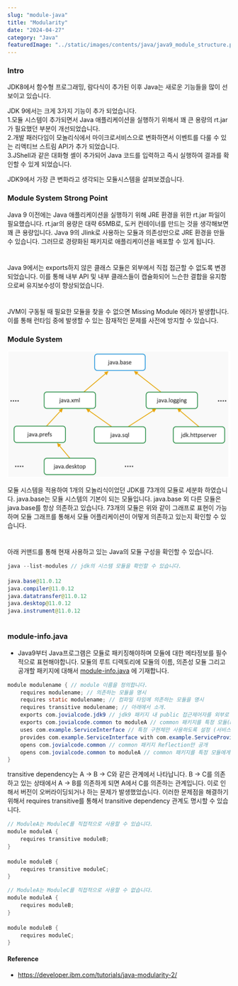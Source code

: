 ```yaml
---
slug: "module-java"
title: "Modularity"
date: "2024-04-27"
category: "Java"
featuredImage: "../static/images/contents/java/java9_module_structure.png"
---
```


### Intro
JDK8에서 함수형 프로그래밍, 람다식이 추가된 이후 Java는 새로운 기능들을 많이 선보이고 있습니다.

JDK 9에서는 크게 3가지 기능이 추가 되었습니다.  
1.모듈 시스템이 추가되면서 Java 애플리케이션을 실행하기 위해서 꽤 큰 용량의 rt.jar가 필요했던 부분이 개선되었습니다.  
2.개발 패러다임이 모놀리식에서 마이크로서비스으로 변화하면서 이벤트를 다룰 수 있는 리액티브 스트림 API가 추가 되었습니다.  
3.JShell과 같은 대화형 셸이 추가되어 Java 코드를 입력하고 즉시 실행하여 결과를 확인할 수 있게 되었습니다.  

JDK9에서 가장 큰 변화라고 생각되는 모듈시스템을 살펴보겠습니다.

### Module System Strong Point

Java 9 이전에는 Java 애플리케이션을 실행하기 위해 JRE 환경을 위한 rt.jar 파일이 필요했습니다. 
rt.jar의 용량은 대략 65MB로, 도커 컨테이너를 만드는 것을 생각해보면 꽤 큰 용량입니다. 
Java 9의 Jlink로 사용하는 모듈과 의존성만으로 JRE 환경을 만들 수 있습니다. 
그러므로 경량화된 패키지로 애플리케이션을 배포할 수 있게 됩니다.
# 
Java 9에서는 exports하지 않은 클래스 모듈은 외부에서 직접 접근할 수 없도록 변경되었습니다.
이를 통해 내부 API 및 내부 클래스들이 캡슐화되어 느슨한 결합을 유지함으로써 유지보수성이 향상되었습니다.
# 
JVM이 구동될 때 필요한 모듈을 찾을 수 없으면 Missing Module 에러가 발생합니다.
이를 통해 런타임 중에 발생할 수 있는 잠재적인 문제를 사전에 방지할 수 있습니다.

### Module System
![내부 이미지 경로 URL](../static/images/contents/java/java_modules.png)

모듈 시스템을 적용하여 1개의 모놀리식이었던 JDK를 73개의 모듈로 세분화 하였습니다. java.base는 모듈 시스템의 기본이 되는 모듈입니다. java.base 외 다른 모듈은
java.base를 항상 의존하고 있습니다. 73개의 모듈은 위와 같이 그래프로 표현이 가능하며 모듈 그래프를 통해서 모듈 어플리케이션이
어떻게 의존하고 있는지 확인할 수 있습니다.
# 
아래 커맨드를 통해 현재 사용하고 있는 Java의 모듈 구성을 확인할 수 있습니다.

```java
java --list-modules // jdk의 시스템 모듈을 확인할 수 있습니다.

java.base@11.0.12
java.compiler@11.0.12
java.datatransfer@11.0.12
java.desktop@11.0.12
java.instrument@11.0.12
```


# 
### module-info.java

- Java9부터 Java프로그램은 모듈로 패키징해야하며 모듈에 대한 메타정보를 필수적으로 표현해야합니다. 모듈의 루트 디렉토리에 모듈의 이름, 의존성 모듈 그리고 공개할 패키지에 대해서 [module-info.java](http://module-info.java) 에 기재합니다.

```java
module modulename { // module 이름을 정의합니다.
	requires modulename; // 의존하는 모듈을 명시
	requires static modulename; // 컴파일 타임에 의존하는 모듈을 명시
	requires transitive modulename; // 아래에서 소개.
	exports com.jovialcode.jdk9 // jdk9 패키지 내 public 접근제어자를 외부로 공개
	exports com.jovialcode.common to moduleA // common 패키지를 특정 모듈(moduleA)에게만 공개
	uses com.example.ServiceInterface // 특정 구현체만 사용하도록 설정 (서비스 소비자)
	provides com.example.ServiceInterface with com.example.ServiceProvider; // 특정 구현체만 사용하도록 오픈 (서비스 제공자)
	opens com.jovialcode.common // common 패키지 Reflection만 공개
	opens com.jovialcode.common to moduleA // common 패키지를 특정 모듈에게만 Reflection 공
}
```

transitive dependency는 A → B → C와 같은 관계에서 나타납니다. B → C를 의존하고 있는 상태에서 A → B를 의존하게 되면 A에서 C를 의존하는 관계입니다. 이로 인해서 버전이 오버라이딩되거나 하는 문제가 발생했었습니다. 이러한 문제점을 해결하기 위해서 requires transitive를 통해서 transitive dependency 관계도 명시할 수 있습니다.

```java
// ModuleA는 ModuleC를 직접적으로 사용할 수 있습니다.
module moduleA {
    requires transitive moduleB;
}

module moduleB {
    requires transitive moduleC;
}
```

```java
// ModuleA는 ModuleC를 직접적으로 사용할 수 없습니다.
module moduleA {
    requires moduleB;
}

module moduleB {
    requires moduleC;
}
```

#### Reference
- https://developer.ibm.com/tutorials/java-modularity-2/